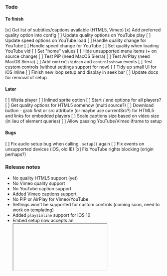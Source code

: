 ### Todo

#### To finish
[x] Get list of subtitles/captions available (HTML5, Vimeo)
[x] Add preferred quality option into config
[ ] Update quality options on YouTube play
[ ] Update speed options on YouTube load
[ ] Handle quality change for YouTube
[ ] Handle speed change for YouTube
[ ] Set quality when loading YouTube vid
[ ] Set "home" values
[ ] Hide unsupported menu items (+ on source change)
[ ] Test PiP (need MacOS Sierra)
[ ] Test AirPlay (need MacOS Sierra)
[ ] Add `controlshidden` and `controlsshown` events
[ ] Test custom controls (without settings support for now)
[ ] Tidy up small UI for iOS inline
[ ] Finish new loop setup and display in seek bar
[ ] Update docs for removal of setup

#### Later
[ ] Wistia player
[ ] Inlined sprite option
[ ] Start / end options for all players?
[ ] Get quality options for HTML5 somehow (multi source?)
[ ] Download button - grab first <source> or src attribute (or maybe use currentSrc?) for HTML5 and links for embedded players
[ ] Scale captions size based on video size (in lieu of element queries)
[ ] Allow passing YouTube/Vimeo iframe to setup

#### Bugs
[ ] Fix audio setup bug when calling `.setup()` again
[ ] Fix events on unsupported devices (iOS, old IE)
[x] Fix YouTube rights blocking (origin perhaps?)

### Release notes
- No quality HTML5 support (yet)
- No Vimeo quality support
- No YouTube caption support
- Added Vimeo captions support
- No PiP or AirPlay for Vimeo/YouTube
- Settings won't be supported for custom controls (coming soon, need to work on templating)
- Added `playsinline` support for iOS 10
- Embed setup now accepts an <iframe> as the target element for true progressive enhancement

## Changes

### Config changes
- videoWrapper -> video
- embedWrapper -> embed
- setup and ready classes removed

### API changes
- Can now chain most functions (need to document which can)
- support -> supports
- isFullscreen -> fullscreen.active
- new 'language'
- getType -> type
- getEmbed -> embed
- getContainer removed
- getMedia -> media
- getCurrentTime -> media.currentTime
- getVolume -> media.volume
- isMuted -> media.muted
- isLoading -> media.loading
- isPaused -> media.paused
- updatePoster -> poster
- setVolume -> volume
- increaseVolume (new)
- decreaseVolume (new)
- togglePictureInPicture (new)
- airPlay (new)

#### Other breaking changes
- New config options for loop
- Selectors changes (new `input` and `display` object) - DOCUMENT
- Custom HTML option now `controls` which accepts a string (HTML), a function (your own template engine) or array (use built in controls)
- .setup() is removed in favour of a constructor

#### Added
- Seek i8n label
- Loop related i8n labels
